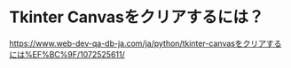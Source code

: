 # Tkinter Canvasをクリアするには？
https://www.web-dev-qa-db-ja.com/ja/python/tkinter-canvasをクリアするには%EF%BC%9F/1072525611/
